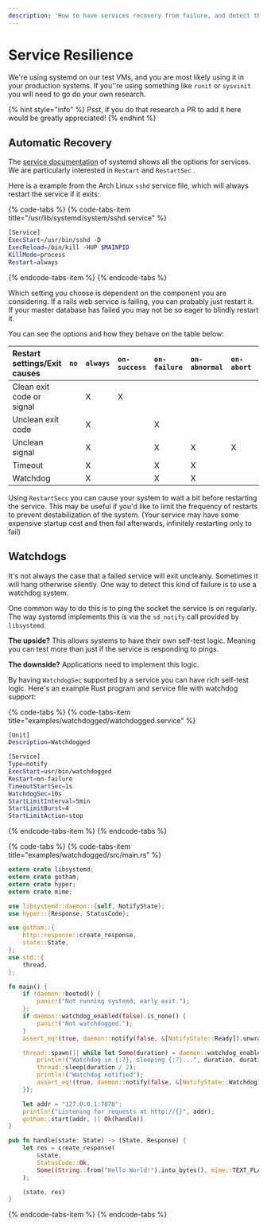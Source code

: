 ```yaml
---
description: 'How to have services recovery from failure, and detect that they have failed.'
---
```


# Service Resilience

We're using systemd on our test VMs, and you are most likely using it in your production systems. If you''re using something like `runit` or `sysvinit` you will need to go do your own research.

{% hint style="info" %}
Psst, if you do that research a PR to add it here would be greatly appreciated!
{% endhint %}

## Automatic Recovery

The [service documentation](https://www.freedesktop.org/software/systemd/man/systemd.service.html) of systemd shows all the options for services. We are particularly interested in `Restart` and `RestartSec` .

Here is a example from the Arch Linux `sshd` service file, which will always restart the service if it exits:

{% code-tabs %}
{% code-tabs-item title="/usr/lib/systemd/system/sshd.service" %}
```bash
[Service]
ExecStart=/usr/bin/sshd -D
ExecReload=/bin/kill -HUP $MAINPID
KillMode=process
Restart=always
```
{% endcode-tabs-item %}
{% endcode-tabs %}

Which setting you choose is dependent on the component you are considering. If a rails web service is failing, you can probably just restart it. If your master database has failed you may not be so eager to blindly restart it.

You can see the options and how they behave on the table below:

| Restart settings/Exit causes | `no` | `always` | `on-success` | `on-failure` | `on-abnormal` | `on-abort` | `on-watchdog` |
| :--- | :--- | :--- | :--- | :--- | :--- | :--- | :--- |
| Clean exit code or signal |   | X | X |   |   |   |   |
| Unclean exit code |   | X |   | X |   |   |   |
| Unclean signal |   | X |   | X | X | X |   |
| Timeout |   | X |   | X | X |   |   |
| Watchdog |   | X |   | X | X |   | X |

Using `RestartSecs` you can cause your system to wait a bit before restarting the service. This may be useful if you'd like to limit the frequency of restarts to prevent destabilization of the system. \(Your service may have some expensive startup cost and then fail afterwards, infinitely restarting only to fail\)

## Watchdogs

It's not always the case that a failed service will exit uncleanly. Sometimes it will hang otherwise silently. One way to detect this kind of failure is to use a watchdog system.

One common way to do this is to ping the socket the service is on regularly. The way systemd implements this is via the `sd_notify` call provided by `libsystemd`. 

**The upside?** This allows systems to have their own self-test logic. Meaning you can test more than just if the service is responding to pings.

**The downside?** Applications need to implement this logic.

By having `WatchdogSec` supported by a service you can have rich self-test logic. Here's an example Rust program and service file with watchdog support:

{% code-tabs %}
{% code-tabs-item title="examples/watchdogged/watchdogged.service" %}
```bash
[Unit]
Description=Watchdogged

[Service]
Type=notify
ExecStart=usr/bin/watchdogged
Restart=on-failure
TimeoutStartSec=1s
WatchdogSec=10s
StartLimitInterval=5min
StartLimitBurst=4
StartLimitAction=stop
```
{% endcode-tabs-item %}
{% endcode-tabs %}

{% code-tabs %}
{% code-tabs-item title="examples/watchdogged/src/main.rs" %}
```rust
extern crate libsystemd;
extern crate gotham;
extern crate hyper;
extern crate mime;

use libsystemd::daemon::{self, NotifyState};
use hyper::{Response, StatusCode};

use gotham::{
    http::response::create_response,
    state::State,
};
use std::{
    thread,
};

fn main() {
    if !daemon::booted() {
        panic!("Not running systemd, early exit.");
    };
    if daemon::watchdog_enabled(false).is_none() {
        panic!("Not watchdogged.");
    }
    assert_eq!(true, daemon::notify(false, &[NotifyState::Ready]).unwrap());

    thread::spawn(|| while let Some(duration) = daemon::watchdog_enabled(false) {
        println!("Watchdog in {:?}, sleeping {:?}...", duration, duration / 2);
        thread::sleep(duration / 2);
        println!("Watchdog notified");
        assert_eq!(true, daemon::notify(false, &[NotifyState::Watchdog]).unwrap());
    });

    let addr = "127.0.0.1:7878";
    println!("Listening for requests at http://{}", addr);
    gotham::start(addr, || Ok(handle))
}

pub fn handle(state: State) -> (State, Response) {
    let res = create_response(
        &state,
        StatusCode::Ok,
        Some((String::from("Hello World!").into_bytes(), mime::TEXT_PLAIN)),
    );

    (state, res)
}
```
{% endcode-tabs-item %}
{% endcode-tabs %}




